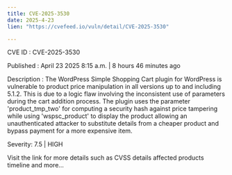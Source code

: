 ```yaml
---
title: CVE-2025-3530
date: 2025-4-23
lien: "https://cvefeed.io/vuln/detail/CVE-2025-3530"

---
```


CVE ID : CVE-2025-3530

Published :  April 23
2025
8:15 a.m. | 8 hours
46 minutes ago

Description : The WordPress Simple Shopping Cart plugin for WordPress is vulnerable to product price manipulation in all versions up to
and including
5.1.2. This is due to a logic flaw involving the inconsistent use of parameters during the cart addition process. The plugin uses the parameter 'product_tmp_two' for computing a security hash against price tampering while using 'wspsc_product' to display the product
allowing an unauthenticated attacker to substitute details from a cheaper product and bypass payment for a more expensive item.

Severity: 7.5 | HIGH

Visit the link for more details
such as CVSS details
affected products
timeline
and more...
